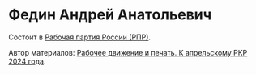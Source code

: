 # Федин Андрей Анатольевич

Состоит в [Рабочая партия России (РПР)](754e8949-7ca7-4c6f-9dd3-6f8d8d3b055c.md).

Автор материалов: [Рабочее движение и печать. К апрельскому РКР 2024 года](ce696525-5223-4034-a618-679959020482.md).
